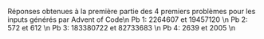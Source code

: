 Réponses obtenues à la première partie des 4 premiers problèmes pour les inputs générés par Advent of Code\n
Pb 1: 2264607 et 19457120 \n
Pb 2: 572 et 612 \n
Pb 3: 183380722 et 82733683 \n
Pb 4: 2639 et 2005 \n
